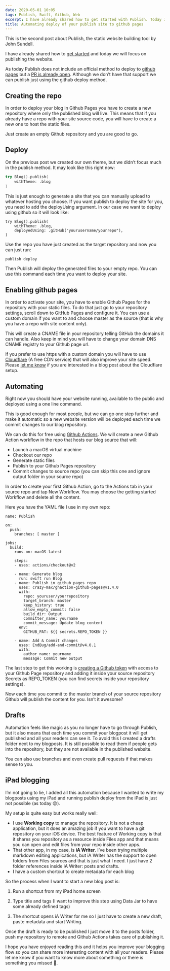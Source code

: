 ```yaml
---
date: 2020-05-01 10:05
tags: Publish, Swift, Github, Web
excerpt: I have already shared how to get started with Publish. Today I’ll share how I’m automating the deploy process using Github Actions and how it enabled editing from my iPad.
title: Automating deploy of your publish site to github pages
---
```

This is the second post about Publish, the static website building tool by John Sundell.

I have already shared how to [get started](https://blog.bitomule.com/posts/getting-started-with-publish/) and today we will focus on publishing the website.

As today Publish does not include an official method to deploy to [github pages](https://pages.github.com/) but a [PR is already open](https://github.com/JohnSundell/Publish/pull/74). Although we don’t have that support we can publish just using the github deploy method.

## Creating the repo

In order to deploy your blog in Github Pages you have to create a new repository where only the published blog will live. This means that if you already have a repo with your site source code, you will have to create a new one to host the static files.

Just create an empty Github repository and you are good to go.

## Deploy

On the previous post we created our own theme, but we didn’t focus much in the publish method. It may look like this right now:

```swift
try Blog().publish(
    withTheme: .blog
)
```

This is just enough to generate a site that you can manually upload to whatever hosting you choose. If you want publish to deploy the site for you, you need to add the deployUsing argument. In our case we want to deploy using github so it will look like:

```
try Blog().publish(
    withTheme: .blog,
    deployedUsing: .gitHub("yourusername/yourrepo"),
)
```

Use the repo you have just created as the target repository and now you can just run:

```bash
publish deploy
```

Then Publish will deploy the generated files to your empty repo. You can use this command each time you want to deploy your site.

## Enabling github pages

In order to activate your site, you have to enable Github Pages for the repository with your static files. To do that just go to your repository settings, scroll down to GitHub Pages and configure it. You can use a custom domain if you want to and choose master as the source (that is why you have a repo with site content only).

This will create a CNAME file in your repository telling GitHub the domains it can handle. Also keep in mind you will have to change your domain DNS CNAME registry to your Github page url.

If you prefer to use https with a custom domain you will have to use [Cloudflare](https://www.cloudflare.com/) (A free CDN service) that will also improve your site speed. Please [let me know](https://twitter.com/bitomule) if you are interested in a blog post about the Cloudflare setup.

## Automating

Right now you should have your website running, available to the public and deployed using a one line command.

This is good enough for most people, but we can go one step further and make it automatic so a new website version will be deployed each time we commit changes to our blog repository.

We can do this for free using [Github Actions](https://github.com/features/actions). We will create a new Github Action workflow in the repo that hosts our blog source that will:

- Launch a macOS virtual machine
- Checkout our repo
- Generate static files
- Publish to your Github Pages repository
- Commit changes to source repo (you can skip this one and ignore output folder in your source repo)

In order to create your first Github Action, go to the Actions tab in your source repo and tap New Workflow. You may choose the getting started Workflow and delete all the content.

Here you have the YAML file I use in my own repo:

```
name: Publish

on:
  push:
    branches: [ master ]

jobs:
  build:
    runs-on: macOS-latest

    steps:
    - uses: actions/checkout@v2
  
    - name: Generate blog
      run: swift run Blog
    - name: Publish in github pages repo
      uses: crazy-max/ghaction-github-pages@v1.4.0
      with:
        repo: youruser/yourrepository
        target_branch: master
        keep_history: true
        allow_empty_commit: false
        build_dir: Output
        committer_name: yourname 
        commit_message: Update blog content
      env:
        GITHUB_PAT: ${{ secrets.REPO_TOKEN }}
        
    - name: Add & Commit changes
      uses: EndBug/add-and-commit@v4.0.1
      with:
        author_name: yourname
        message: Commit new output
```

The last step to get this working is [creating a Github token](https://help.github.com/en/enterprise/2.17/user/github/authenticating-to-github/creating-a-personal-access-token-for-the-command-line) with access to your Github Page repository and adding it inside your source repository Secrets as REPO_TOKEN (you can find secrets inside your repository settings).

Now each time you commit to the master branch of your source repository Github will publish the content for you. Isn’t it awesome?

## Drafts

Automation feels like magic as you no longer have to go through Publish, but it also means that each time you commit your blogpost it will get published and all your readers can see it. To avoid this I created a drafts folder next to my blogposts. It is still possible to read them if people gets into the repository, but they are not available in the published website.

You can also use branches and even create pull requests if that makes sense to you.

## iPad blogging

I’m not going to lie, I added all this automation because I wanted to write my blogposts using my iPad and running publish deploy from the iPad is just not possible (as today 😛).

My setup is quite easy but works really well:

- I use **Working copy** to manage the repository. It is not a cheap application, but it does an amazing job if you want to have a git repository on your iOS device. The best feature of Working copy is that it shares you repository as a resource inside Files app and that means you can open and edit files from your repo inside other apps.
- That other app, in my case, is **iA Writer**. I’ve been trying multiple markdown editing applications, but iA Writer has the support to open folders from Files sources and that is just what I need. I just have 2 folder references inside iA Writer: posts and drafts. 
- I have a custom shortcut to create metadata for each blog


So the process when I want to start a new blog post is:

1. Run a shortcut from my iPad home screen

2. Type title and tags (I want to improve this step using Data Jar to have some already defined tags)

3. The shortcut opens iA Writer for me so I just have to create a new draft, paste metadata and start Writing.

Once the draft is ready to be published I just move it to the posts folder, push my repository to remote and Github Actions takes care of publishing it.

I hope you have enjoyed reading this and it helps you improve your blogging flow so you can share more interesting content with all your readers. Please let me know if you want to know more about something or there is something you missed 🙂.


